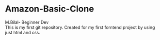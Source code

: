 # Amazon-Basic-Clone
M.Bilal- Beginner Dev
<br>
This is my first git repository.
Created for my first forntend project by using just html and css.
